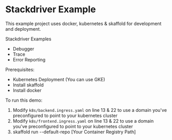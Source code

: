 # Stackdriver Example
This example project uses docker, kubernetes & skaffold for development and deployment.

Stackdriver Examples

- Debugger
- Trace
- Error Reporting

Prerequisites:

- Kubernetes Deployment (You can use GKE)
- Install skaffold
- Install docker

To run this demo:

1. Modify `k8s/backend.ingress.yaml` on line 13 & 22 to use a domain you've preconfigured to point to your kubernetes cluster
2. Modify `k8s/frontend.ingress.yaml` on line 13 & 22 to use a domain you've preconfigured to point to your kubernetes cluster
3. skaffold run --default-repo [Your Container Registry Path]